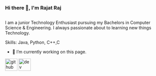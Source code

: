 ### Hi there 👋, I'm Rajat Raj
![]( )

I am a junior Technology Enthusiast pursuing my Bachelors in Computer Science & Engineering.
I always passionate about to learning new things Technology.

Skills: Java, Python, C++,C

- 🔭 I’m currently working on this page. 


[<img src='https://cdn.jsdelivr.net/npm/simple-icons@3.0.1/icons/github.svg' alt='github' height='40'>](https://github.com/rajat369)  [<img src='https://cdn.jsdelivr.net/npm/simple-icons@3.0.1/icons/dev-dot-to.svg' alt='dev' height='40'>](https://dev.to/https://dev.to/rajatraj)  

